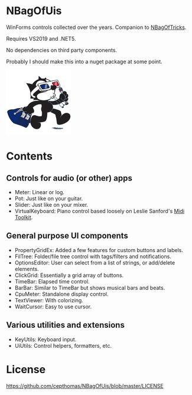 # NBagOfUis
WinForms controls collected over the years. Companion to [NBagOfTricks](https://github.com/cepthomas/NBagOfTricks).

Requires VS2019 and .NET5.

No dependencies on third party components.

Probably I should make this into a nuget package at some point.

![logo](felixui.png)

# Contents

## Controls for audio (or other) apps
- Meter: Linear or log.
- Pot: Just like on your guitar.
- Slider: Just like on your mixer.
- VirtualKeyboard: Piano control based loosely on Leslie Sanford's [Midi Toolkit](https://github.com/tebjan/Sanford.Multimedia.Midi).

## General purpose UI components
- PropertyGridEx: Added a few features for custom buttons and labels.
- FilTree: Folder/file tree control with tags/filters and notifications.
- OptionsEditor: User can select from a list of strings, or add/delete elements.
- ClickGrid: Essentially a grid array of buttons.
- TimeBar: Elapsed time control.
- BarBar: Similar to TimeBar but shows musical bars and beats.
- CpuMeter: Standalone display control.
- TextViewer: With colorizing.
- WaitCursor: Easy to use cursor.

## Various utilities and extensions
- KeyUtils: Keyboard input.
- UiUtils: Control helpers, formatters, etc.


# License
https://github.com/cepthomas/NBagOfUis/blob/master/LICENSE
